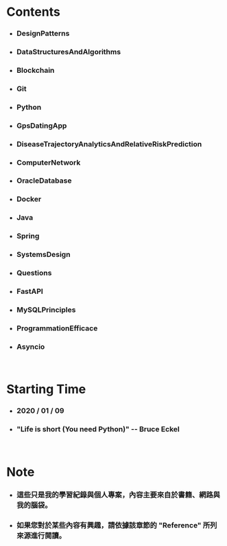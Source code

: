 Contents
=====
* ### DesignPatterns
* ### DataStructuresAndAlgorithms
* ### Blockchain
* ### Git
* ### Python
* ### GpsDatingApp
* ### DiseaseTrajectoryAnalyticsAndRelativeRiskPrediction
* ### ComputerNetwork
* ### OracleDatabase
* ### Docker
* ### Java
* ### Spring
* ### SystemsDesign
* ### Questions
* ### FastAPI
* ### MySQLPrinciples
* ### ProgrammationEfficace
* ### Asyncio
<br />

Starting Time
=====
* ### 2020 / 01 / 09
* ### "Life is short (You need Python)" -- Bruce Eckel
<br />

Note
=====
* ### 這些只是我的學習紀錄與個人專案，內容主要來自於書籍、網路與我的腦袋。
* ### 如果您對於某些內容有興趣，請依據該章節的 "Reference" 所列來源進行閱讀。
<br />
